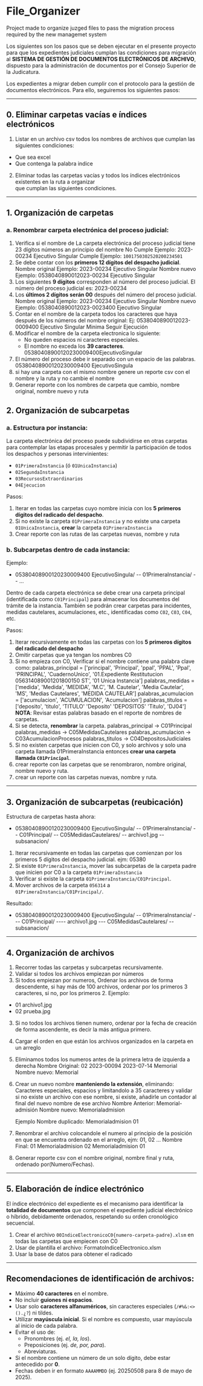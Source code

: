 # File_Organizer
Project made to organize juzged files to pass the migration process required by the new managemet system

Los siguientes son los pasos que se deben ejecutar en el presente proyecto para que los expedientes judiciales cumplan 
las condiciones para migración al **SISTEMA DE GESTIÓN DE DOCUMENTOS ELECTRÓNICOS DE ARCHIVO**, dispuesto para la 
administración de documentos por el Consejo Superior de la Judicatura.

Los expedientes a migrar deben cumplir con el protocolo para la gestión de documentos electrónicos. Para ello, 
seguiremos los siguientes pasos:

---

## 0. Eliminar carpetas vacías e índices electrónicos

1. Listar en un archivo csv todos los nombres de archivos que cumplan las siguientes condiciones:
  - Que sea excel
  - Que contenga la palabra indice
2. Eliminar todas las carpetas vacías y todos los índices electrónicos existentes en la ruta a organizar  
que cumplan las siguientes condiciones.

---

## 1. Organización de carpetas

### a. Renombrar carpeta electrónica del proceso judicial:

1. Verifica si el nombre de La carpeta electrónica del proceso judicial tiene 23 dígitos números an principio del nombre
   No Cumple Ejemplo: 2023-00234 Ejecutivo Singular
   Cumple Ejemplo: `1001750302520200234501`
2. Se debe contar con los **primeros 12 dígitos del despacho judicial**.
   Nombre original Ejemplo: 2023-00234 Ejecutivo Singular
   Nombre nuevo Ejemplo: 0538040890012023-00234 Ejecutivo Singular
3. Los siguientes **9 dígitos** corresponden al número del proceso judicial.
   El número del proceso judicial es: 2023-00234
4. Los **últimos 2 dígitos serán 00** después del número del proceso judicial.
   Nombre original Ejemplo: 2023-00234 Ejecutivo Singular
   Nombre nuevo Ejemplo: 0538040890012023-0023400 Ejecutivo Singular
5. Contar en el nombre de la carpeta todos los caracteres que haya después de los números del nombre original:
    Ej: 0538040890012023-0009400 Ejecutivo Singular Minima Seguir Ejecución
6. Modificar el nombre de la carpeta electronica lo siguiente:
   - No queden espacios ni caracteres especiales.
   - El nombre no exceda los **39 caracteres**.
   05380408900120230009400EjecutivoSingular
7. El número del proceso debe ir separado con un espacio de las palabras.
   05380408900120230009400 EjecutivoSingula
8. si hay una carpeta con el mismo nombre genere un reporte csv con el nombre y la ruta y no cambie el nombre
9. Generar reporte con los nombres de carpeta que cambio, nombre original, nombre nuevo y ruta

## 2. Organización de subcarpetas

### a. Estructura por instancia:

La carpeta electrónica del proceso puede subdividirse en otras carpetas para contemplar las etapas procesales y permitir
la participación de todos los despachos y personas intervinientes:

- `01PrimeraInstancia` (ó `01UnicaInstancia`)
- `02SegundaInstancia`
- `03RecursosExtraordinarios`
- `04Ejecucion`

Pasos:

1. Iterar en todas las carpetas cuyo nombre inicia con los **5 primeros dígitos del radicado del despacho**.
2. Si no existe la carpeta `01PrimeraInstancia` y no existe una carpeta `01UnicaInstancia`, **crear** la carpeta `01PrimeraInstancia`
3. Crear reporte con las rutas de las carpetas nuevas, nombre y ruta

### b. Subcarpetas dentro de cada instancia:

Ejemplo:
- 05380408900120230009400 EjecutivoSingula/
-- 01PrimeraInstancia/
-- ...

Dentro de cada carpeta electrónica se debe crear una carpeta principal (identificada como `C01Principal`) para 
almacenar los documentos del trámite de la instancia. También se podrán crear carpetas para incidentes, medidas 
cautelares, acumulaciones, etc., identificadas como `C02`, `C03`, `C04`, etc.

Pasos:

1. Iterar recursivamente en todas las carpetas con los **5 primeros dígitos del radicado del despacho**
2. Omitir carpetas que ya tengan los nombres C0 
3. Si no empieza con C0, Verificar si el nombre contiene una palabra clave como:
    palabras_principal = ['principal', 'Principal', 'ppal', 'PPAL', 'Ppal', 'PRINCIPAL', 'CuadernoUnico', '01.Expediente Restitutucion 056314089001201800150  ST', '01 Unica Instancia']
    palabras_medidas = ['medida', 'Medida', 'MEDIDA', 'M.C', 'M. Cautelar', 'Media Cautelar', 'MS', 'Medias Cautelares', 'MEDIDA CAUTELAR']
    palabras_acumulacion = ['acumulacion', 'ACUMULACION', 'Acumulacion']
    palabras_titulos = ['deposito', 'titulo', 'TITULO' 'Deposito' 'DEPOSITOS' 'Titulo', 'DJ04']
**NOTA**: Revisar estas palabras basado en el reporte de nombres de carpetas.
4. Si se detecta, **renombrar** la carpeta. 
    palabras_principal -> C01Principal
    palabras_medidas -> C05MedidasCautelares
    palabras_acumulacion -> C03AcumulacionProcesos
    palabras_titulos -> C04DepositosJudiciales
5. Si no existen carpetas que inicien con C0, y solo archivos y solo una carpeta llamada 01PrimeraInstancia entonces **crear una carpeta llamada `C01Principal`**.
6. crear reporte con las carpetas que se renombraron, nombre original, nombre nuevo y ruta.
7. crear un reporte con las carpetas nuevas, nombre y ruta.

---

## 3. Organización de subcarpetas (reubicación)
Estructura de carpetas hasta ahora:
- 05380408900120230009400 EjecutivoSingula/
-- 01PrimeraInstancia/
-- C01Principal/
-- C05MedidasCautelares/
-- archivo1.jpg
-- subsanacion/

1. Iterar recursivamente en todas las carpetas que comienzan por los primeros 5 dígitos del despacho judicial. ejm: 05380
2. Si existe `01PrimeraInstancia`, mover las subcarpetas de la carpeta padre que inicien por C0 a la carpeta `01PrimeraInstancia`
3. Verificar si existe la carpeta `01PrimeraInstancia/C01Principal`.
4. Mover archivos de la carpeta `056314` a `01PrimeraInstancia/C01Principal/`.

Resultado:
- 05380408900120230009400 EjecutivoSingula/
-- 01PrimeraInstancia/
--- C01Principal/
---- archivo1.jpg
--- C05MedidasCautelares/
-- subsanacion/

---

## 4. Organización de archivos

1. Recorrer todas las carpetas y subcarpetas recursivamente.
2. Validar si todos los archivos empiezan por números
2. Si todos empiezan por numeros, Ordenar los archivos de forma descendente, si hay más de 100 archivos, ordenar por los primeros 3 caracteres, si no, por los primeros 2.
Ejemplo:
- 01 archivo1.jpg
- 02 prueba.jpg
3. Si no todos los archivos tienen numero, ordenar por la fecha de creación de forma ascendente, es decir la más antigua primero.
2. Cargar el orden en que están los archivos organizados en la carpeta en un arreglo
3. Eliminamos todos los numeros antes de la primera letra de izquierda a derecha
    Nombre Original: 02 2023-00094 2023-07-14 Memorial
    Nombre nuevo: Memorial
4. Crear un nuevo nombre **manteniendo la extensión**, eliminando: Caracteres especiales, espacios y limitandolo a 35 
caracteres y validar si no existe un archivo con ese nombre, si existe, añadirle un contador al final del nuevo nombre de ese archivo
    Nombre Anterior: Memorial-admisión
    Nombre nuevo: Memorialadmision
    
    Ejemplo Nombre duplicado: Memorialadmision 01
5. Renombrar el archivo colocandole el numero al principio de la posición en que se encuentra ordenado en el arreglo, ejm: 01, 02 ...
   Nombre Final: 01 Memorialadmision
                 02 Memorialadmision 01
6. Generar reporte csv con el nombre original, nombre final y ruta, ordenado por(Numero/Fechas).
---

## 5. Elaboración de índice electrónico

El índice electrónico del expediente es el mecanismo para identificar la **totalidad de documentos** que componen el 
expediente judicial electrónico o híbrido, debidamente ordenados, respetando su orden cronológico secuencial.

1. Crear el archivo `00IndiceElectronicoC0{numero-carpeta-padre}.xlsm` en todas las carpetas que empiecen con C0
2. Usar de plantilla el archivo: FormatoIndiceElectronico.xlsm
3. Usar la base de datos para obtener el radicado

---

## Recomendaciones de identificación de archivos:

- Máximo **40 caracteres** en el nombre.
- No incluir **guiones ni espacios**.
- Usar solo **caracteres alfanuméricos**, sin caracteres especiales (`/#%&:<>().¿?`) ni tildes.
- Utilizar **mayúscula inicial**. Si el nombre es compuesto, usar mayúscula al inicio de cada palabra.
- Evitar el uso de:
  - Pronombres (ej. *el, la, los*).
  - Preposiciones (ej. *de, por, para*).
  - Abreviaturas.
- Si el nombre contiene un número de un solo dígito, debe estar antecedido por **0**.
- Fechas deben ir en formato `AAAAMMDD` (ej. 20250508 para 8 de mayo de 2025).